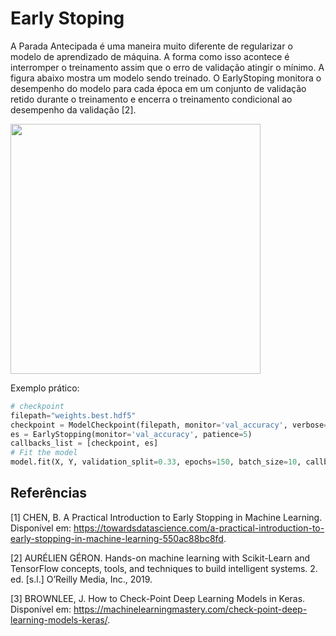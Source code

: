 # Early Stoping
A Parada Antecipada é uma maneira muito diferente de regularizar o modelo de aprendizado de máquina.  A forma como isso acontece é interromper o treinamento assim que o erro de validação atingir o mínimo.  A figura abaixo mostra um modelo sendo treinado.
O EarlyStoping monitora o desempenho do modelo para cada época em um conjunto de validação retido durante o treinamento e encerra o treinamento condicional ao desempenho da validação [2].

<img src="https://miro.medium.com/v2/resize:fit:720/format:webp/1*iAK5uMoOlX1gZu-cSh1nZw.png"  width="400">

Exemplo prático:

``` python
# checkpoint
filepath="weights.best.hdf5"
checkpoint = ModelCheckpoint(filepath, monitor='val_accuracy', verbose=1, save_best_only=True, mode='max')
es = EarlyStopping(monitor='val_accuracy', patience=5)
callbacks_list = [checkpoint, es]
# Fit the model
model.fit(X, Y, validation_split=0.33, epochs=150, batch_size=10, callbacks=callbacks_list, verbose=0)
```

## Referências

[1] CHEN, B. A Practical Introduction to Early Stopping in Machine Learning.
<br>Disponível em: <https://towardsdatascience.com/a-practical-introduction-to-early-stopping-in-machine-learning-550ac88bc8fd>.

[2] AURÉLIEN GÉRON. Hands-on machine learning with Scikit-Learn and TensorFlow concepts, tools, and techniques to build intelligent systems. 2. ed. [s.l.] O’Reilly Media, Inc., 2019.

‌[3] BROWNLEE, J. How to Check-Point Deep Learning Models in Keras.
<br>Disponível em: <https://machinelearningmastery.com/check-point-deep-learning-models-keras/>.

‌


‌
